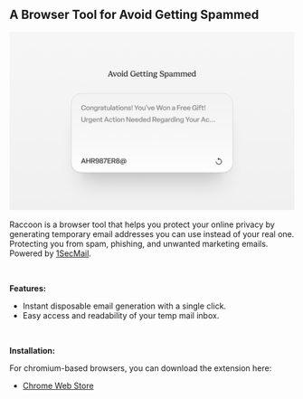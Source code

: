 ## A Browser Tool for Avoid Getting Spammed

<img src="./src/img/store/Promo.png" name="Promo">

Raccoon is a browser tool that helps you protect your online privacy by generating temporary email addresses you can use instead of your real one. Protecting you from spam, phishing, and unwanted marketing emails. Powered by <a href="https://www.1secmail.com/api/">1SecMail</a>.

<br>

**Features:**

* Instant disposable email generation with a single click.
* Easy access and readability of your temp mail inbox.

<br>

**Installation:**

For chromium-based browsers, you can download the extension here:
- <a href="https://chromewebstore.google.com/detail/raccoon-temporary-disposa/ccdeeemajicjhdldloahdddilalegklp">Chrome Web Store</a>



